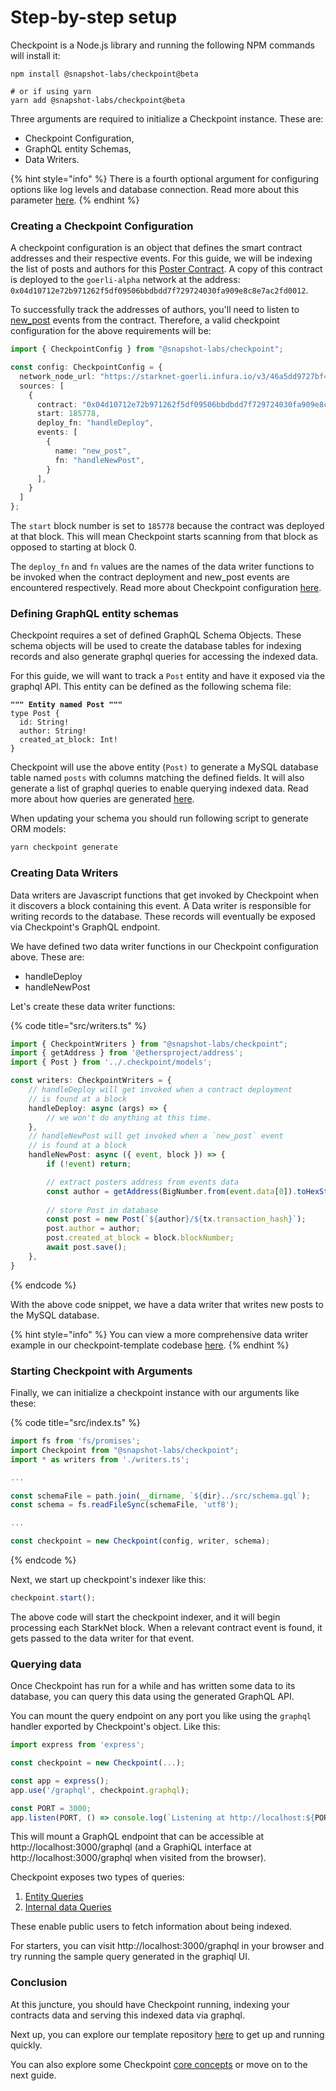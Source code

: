 # Step-by-step setup

Checkpoint is a Node.js library and running the following NPM commands will install it:

```
npm install @snapshot-labs/checkpoint@beta

# or if using yarn
yarn add @snapshot-labs/checkpoint@beta
```

Three arguments are required to initialize a Checkpoint instance. These are:

* Checkpoint Configuration,
* GraphQL entity Schemas,
* Data Writers.

{% hint style="info" %}
There is a fourth optional argument for configuring options like log levels and database connection. Read more about this parameter [here](advanced-options.md).
{% endhint %}

### Creating a Checkpoint Configuration

A checkpoint configuration is an object that defines the smart contract addresses and their respective events. For this guide, we will be indexing the list of posts and authors for this [Poster Contract](https://github.com/snapshot-labs/starknet-poster/blob/master/contracts/Poster.cairo). A copy of this contract is deployed to the `goerli-alpha` network at the address: `0x04d10712e72b971262f5df09506bbdbdd7f729724030fa909e8c8e7ac2fd0012`.

To successfully track the addresses of authors, you'll need to listen to [new\_post](https://github.com/snapshot-labs/starknet-poster/blob/master/contracts/Poster.cairo#L7) events from the contract. Therefore, a valid checkpoint configuration for the above requirements will be:

```typescript
import { CheckpointConfig } from "@snapshot-labs/checkpoint";

const config: CheckpointConfig = {
  network_node_url: "https://starknet-goerli.infura.io/v3/46a5dd9727bf48d4a132672d3f376146",
  sources: [
    {
      contract: "0x04d10712e72b971262f5df09506bbdbdd7f729724030fa909e8c8e7ac2fd0012",
      start: 185778,
      deploy_fn: "handleDeploy",
      events: [
        {
          name: "new_post",
          fn: "handleNewPost",
        }
      ],
    }
  ]
};
```

The `start` block number is set to `185778` because the contract was deployed at that block. This will mean Checkpoint starts scanning from that block as opposed to starting at block 0.

The `deploy_fn` and `fn` values are the names of the data writer functions to be invoked when the contract deployment and new\_post events are encountered respectively. Read more about Checkpoint configuration [here](../core-concepts/checkpoint-configuration.md).

### Defining GraphQL entity schemas

Checkpoint requires a set of defined GraphQL Schema Objects. These schema objects will be used to create the database tables for indexing records and also generate graphql queries for accessing the indexed data.

For this guide, we will want to track a `Post` entity and have it exposed via the graphql API. This entity can be defined as the following schema file:

<pre class="language-graphql" data-title="src/schema.gql"><code class="lang-graphql"><strong>""" Entity named Post """
</strong>type Post {
  id: String!
  author: String!
  created_at_block: Int!
}
</code></pre>

Checkpoint will use the above entity (`Post)` to generate a MySQL database table named `posts` with columns matching the defined fields. It will also generate a list of graphql queries to enable querying indexed data. Read more about how queries are generated [here](../core-concepts/entity-schema.md#query-generation).

When updating your schema you should run following script to generate ORM models:

```sh
yarn checkpoint generate
```

### Creating Data Writers

Data writers are Javascript functions that get invoked by Checkpoint when it discovers a block containing this event. A Data writer is responsible for writing records to the database. These records will eventually be exposed via Checkpoint's GraphQL endpoint.

We have defined two data writer functions in our Checkpoint configuration above. These are:

* handleDeploy
* handleNewPost

Let's create these data writer functions:

{% code title="src/writers.ts" %}
```typescript
import { CheckpointWriters } from "@snapshot-labs/checkpoint";
import { getAddress } from '@ethersproject/address';
import { Post } from '../.checkpoint/models';

const writers: CheckpointWriters = {
    // handleDeploy will get invoked when a contract deployment
    // is found at a block
    handleDeploy: async (args) => {
        // we won't do anything at this time.
    },
    // handleNewPost will get invoked when a `new_post` event
    // is found at a block
    handleNewPost: async ({ event, block }) => {
        if (!event) return;

        // extract posters address from events data
        const author = getAddress(BigNumber.from(event.data[0]).toHexString());
        
        // store Post in database
        const post = new Post(`${author}/${tx.transaction_hash}`);
        post.author = author;
        post.created_at_block = block.blockNumber;
        await post.save();
    },
}
```
{% endcode %}

With the above code snippet, we have a data writer that writes new posts to the MySQL database.

{% hint style="info" %}
You can view a more comprehensive data writer example in our checkpoint-template codebase [here](https://github.com/snapshot-labs/checkpoint-template/blob/master/src/writers.ts).
{% endhint %}

### Starting Checkpoint with Arguments

Finally, we can initialize a checkpoint instance with our arguments like these:

{% code title="src/index.ts" %}
```typescript
import fs from 'fs/promises';
import Checkpoint from "@snapshot-labs/checkpoint";
import * as writers from './writers.ts';

...

const schemaFile = path.join(__dirname, `${dir}../src/schema.gql`);
const schema = fs.readFileSync(schemaFile, 'utf8');

...

const checkpoint = new Checkpoint(config, writer, schema);
```
{% endcode %}

Next, we start up checkpoint's indexer like this:

```typescript
checkpoint.start();
```

The above code will start the checkpoint indexer, and it will begin processing each StarkNet block. When a relevant contract event is found, it gets passed to the data writer for that event.

### Querying data

Once Checkpoint has run for a while and has written some data to its database, you can query this data using the generated GraphQL API.

You can mount the query endpoint on any port you like using the `graphql` handler exported by Checkpoint's object. Like this:

```typescript
import express from 'express';

const checkpoint = new Checkpoint(...);

const app = express();
app.use('/graphql', checkpoint.graphql);

const PORT = 3000;
app.listen(PORT, () => console.log(`Listening at http://localhost:${PORT}`));
```

This will mount a GraphQL endpoint that can be accessible at http://localhost:3000/graphql (and a GraphiQL interface at http://localhost:3000/graphql when visited from the browser).&#x20;

Checkpoint exposes two types of queries:&#x20;

1. [Entity Queries](../core-concepts/entity-schema.md#query-generation)
2. [Internal data Queries](../core-concepts/internal-data-query.md)

These enable public users to fetch information about being indexed.

For starters, you can visit http://localhost:3000/graphql in your browser and try running the sample query generated in the graphiql UI.

### Conclusion

At this juncture, you should have Checkpoint running, indexing your contracts data and serving this indexed data via graphql.&#x20;

Next up, you can explore our template repository [here](https://github.com/snapshot-labs/checkpoint-template) to get up and running quickly.

You can also explore some Checkpoint [core concepts](broken-reference) or move on to the next guide.

